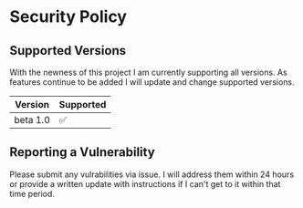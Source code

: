 # Security Policy

## Supported Versions

With the newness of this project I am currently supporting all versions. As features continue to be added I will update and change supported versions. 

| Version  | Supported          |
| -------  | ------------------ |
| beta 1.0 | :white_check_mark: |

## Reporting a Vulnerability

Please submit any vulrabilities via issue. I will address them within 24 hours or provide a written update with instructions if I can't get to it within that time period. 
